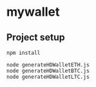 # mywallet

## Project setup
```
npm install
```


```
node generateHDWalletETH.js
node generateHDWalletBTC.js
node generateHDWalletLTC.js
```

